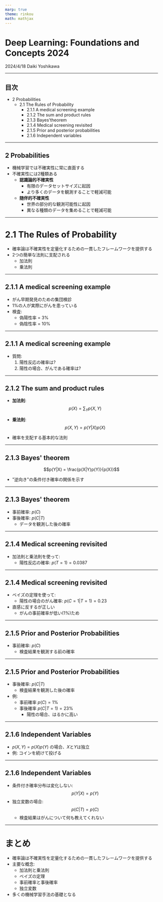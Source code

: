 ```yaml
---
marp: true
theme: rinkou
math: mathjax
---
```

<!--
class: title
-->
# Deep Learning: Foundations and Concepts 2024

2024/4/18 Daiki Yoshikawa

---
<!--
class: slides
-->
## 目次
- 2 Probabilities  
  - 2.1 The Rules of Probability  
    - 2.1.1 A medical screening example
    - 2.1.2 The sum and product rules
    - 2.1.3 Bayes’theorem
    - 2.1.4 Medical screening revisited
    - 2.1.5 Prior and posterior probabilities
    - 2.1.6 Independent variables

---
<!--
class: slides
-->

## 2 Probabilities

- 機械学習では不確実性に常に直面する
- 不確実性には2種類ある
  - **認識論的不確実性**
    - 有限のデータセットサイズに起因
    - より多くのデータを観測することで軽減可能
  - **随伴的不確実性**
    - 世界の部分的な観測可能性に起因
    - 異なる種類のデータを集めることで軽減可能

---
<!--
class: slides
-->
# 2.1 The Rules of Probability

- 確率論は不確実性を定量化するための一貫したフレームワークを提供する
- 2つの簡単な法則に支配される
  - 加法則
  - 乗法則

---
<!--
class: slides
-->
## 2.1.1 A medical screening example

- がん早期発見のための集団検診
- 1%の人が実際にがんを患っている
- 検査:
  - 偽陽性率 = 3%
  - 偽陰性率 = 10%

---
<!--
class: slides
-->
## 2.1.1 A medical screening example

- 質問:
  1. 陽性反応の確率は?
  2. 陽性の場合、がんである確率は?

---
<!--
class: slides
-->
## 2.1.2 The sum and product rules

- **加法則**:
  $$p(X) = \sum_Y p(X, Y)$$

- **乗法則**:
  $$p(X, Y) = p(Y|X)p(X)$$
- 確率を支配する基本的な法則

---
<!--
class: slides
-->
## 2.1.3 Bayes' theorem

$$p(Y|X) = \frac{p(X|Y)p(Y)}{p(X)}$$

- "逆向き"の条件付き確率の関係を示す

---
<!--
class: slides
-->
## 2.1.3 Bayes' theorem

- 事前確率: $p(C)$
- 事後確率: $p(C|T)$
  - データを観測した後の確率

---
<!--
class: slides
-->
## 2.1.4 Medical screening revisited

- 加法則と乗法則を使って:
  - 陽性反応の確率: $p(T=1) = 0.0387$

---
<!--
class: slides
-->
## 2.1.4 Medical screening revisited

- ベイズの定理を使って:
  - 陽性の場合のがん確率: $p(C=1|T=1) = 0.23$
- 直感に反するが正しい
  - がんの事前確率が低い(1%)ため

---
<!--
class: slides
-->
## 2.1.5 Prior and Posterior Probabilities

- 事前確率: $p(C)$
  - 検査結果を観測する前の確率

---
<!--
class: slides
-->
## 2.1.5 Prior and Posterior Probabilities

- 事後確率: $p(C|T)$
  - 検査結果を観測した後の確率
- 例:
  - 事前確率 $p(C) = 1\%$
  - 事後確率 $p(C|T=1) = 23\%$
    - 陽性の場合、はるかに高い

---
<!--
class: slides
-->
## 2.1.6 Independent Variables

- $p(X, Y) = p(X)p(Y)$ の場合、$X$と$Y$は独立
- 例: コインを続けて投げる

---
<!--
class: slides
-->
## 2.1.6 Independent Variables

- 条件付き確率分布は変化しない:
  $$p(Y|X) = p(Y)$$
- 独立変数の場合:
  $$p(C|T) = p(C)$$
  - 検査結果はがんについて何も教えてくれない

---
<!--
class: slides
-->
# まとめ

- 確率論は不確実性を定量化するための一貫したフレームワークを提供する
- 主要な概念:
  - 加法則と乗法則
  - ベイズの定理
  - 事前確率と事後確率
  - 独立変数
- 多くの機械学習手法の基礎となる